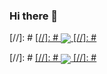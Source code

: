 ### Hi there 👋


[//]: # <a href="https://github.com/anuraghazra/github-readme-stats">
[//]: #   <img align="center" src="https://github-readme-stats.vercel.app/api/top-langs/?username=jackboxx&theme=synthwave&hide=css,c" />
[//]: # </a>

[//]: # <a href="https://github.com/anuraghazra/convoychat">
[//]: #   <img align="center" src="https://github-readme-stats.vercel.app/api?username=jackboxx&theme=synthwave" />
[//]: # </a>
